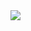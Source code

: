 <img src="https://img.shields.io/badge/{Python}-{white}?style={스타일}&logo={로고이름}&logoColor={로고 색깔}"/>
